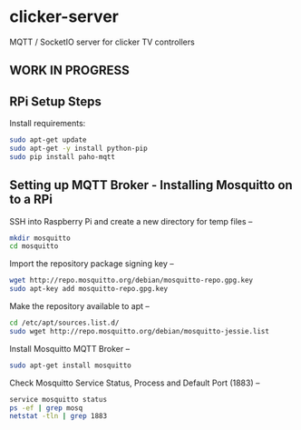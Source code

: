 # clicker-server
MQTT / SocketIO server for clicker TV controllers

## WORK IN PROGRESS

## RPi Setup Steps
Install requirements:
```bash
sudo apt-get update
sudo apt-get -y install python-pip
sudo pip install paho-mqtt
```
## Setting up MQTT Broker - Installing Mosquitto on to a RPi
SSH into Raspberry Pi and create a new directory for temp files –
```bash
mkdir mosquitto
cd mosquitto
```
Import the repository package signing key –
```bash
wget http://repo.mosquitto.org/debian/mosquitto-repo.gpg.key
sudo apt-key add mosquitto-repo.gpg.key
```
Make the repository available to apt –
```bash
cd /etc/apt/sources.list.d/
sudo wget http://repo.mosquitto.org/debian/mosquitto-jessie.list
```
Install Mosquitto MQTT Broker –
```bash
sudo apt-get install mosquitto
```
Check Mosquitto Service Status, Process and Default Port (1883) –
```bash
service mosquitto status
ps -ef | grep mosq
netstat -tln | grep 1883
```